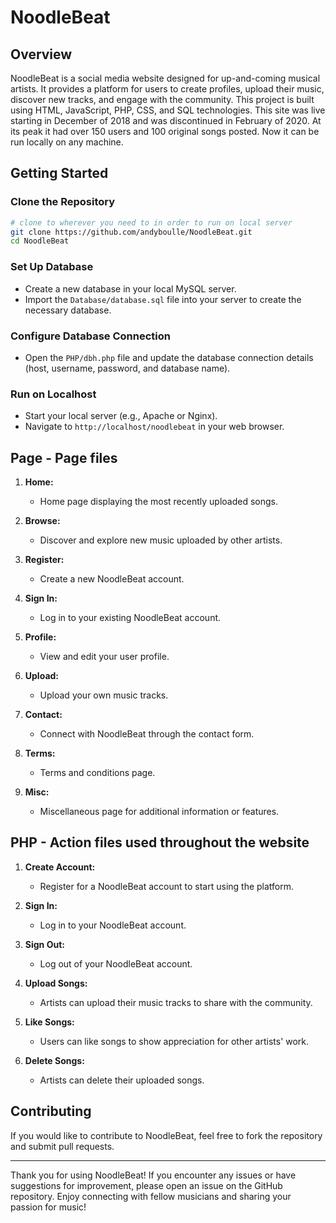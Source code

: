 # NoodleBeat

## Overview

NoodleBeat is a social media website designed for up-and-coming musical artists. It provides a platform for users to create profiles, upload their music, discover new tracks, and engage with the community. This project is built using HTML, JavaScript, PHP, CSS, and SQL technologies. This site was live starting in December of 2018 and was discontinued in February of 2020. At its peak it had over 150 users and 100 original songs posted. Now it can be run locally on any machine. 

## Getting Started

### Clone the Repository

```bash
# clone to wherever you need to in order to run on local server
git clone https://github.com/andyboulle/NoodleBeat.git
cd NoodleBeat
```

### Set Up Database

- Create a new database in your local MySQL server.
- Import the `Database/database.sql` file into your server to create the necessary database.

### Configure Database Connection

- Open the `PHP/dbh.php` file and update the database connection details (host, username, password, and database name).

### Run on Localhost

- Start your local server (e.g., Apache or Nginx).
- Navigate to `http://localhost/noodlebeat` in your web browser.

## Page - Page files

1. **Home:**
   - Home page displaying the most recently uploaded songs.
     
2. **Browse:**
   - Discover and explore new music uploaded by other artists.

3. **Register:**
   - Create a new NoodleBeat account.

4. **Sign In:**
   - Log in to your existing NoodleBeat account.
  
5. **Profile:**
   - View and edit your user profile.

6. **Upload:**
   - Upload your own music tracks.

7. **Contact:**
   - Connect with NoodleBeat through the contact form.

8. **Terms:**
   - Terms and conditions page.
  
9. **Misc:**
   - Miscellaneous page for additional information or features.

## PHP - Action files used throughout the website

1. **Create Account:**
   - Register for a NoodleBeat account to start using the platform.
  
2. **Sign In:**
   - Log in to your NoodleBeat account.

3. **Sign Out:**
   - Log out of your NoodleBeat account.

4. **Upload Songs:**
   - Artists can upload their music tracks to share with the community.
    
5. **Like Songs:**
   - Users can like songs to show appreciation for other artists' work.

6. **Delete Songs:**
   - Artists can delete their uploaded songs.

## Contributing

If you would like to contribute to NoodleBeat, feel free to fork the repository and submit pull requests.


---

Thank you for using NoodleBeat! If you encounter any issues or have suggestions for improvement, please open an issue on the GitHub repository. Enjoy connecting with fellow musicians and sharing your passion for music!
